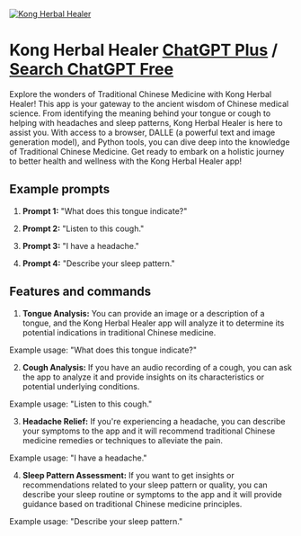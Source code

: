 
[![Kong Herbal Healer](https://files.oaiusercontent.com/file-dcl3Lclt0hgnURItt8dzcBCR?se=2123-10-16T10%3A20%3A06Z&sp=r&sv=2021-08-06&sr=b&rscc=max-age%3D31536000%2C%20immutable&rscd=attachment%3B%20filename%3Dede63792-128d-4208-a770-fb0288bdda4f.png&sig=R%2BUZCQ/ZfrCfJ6Km6Mc5kHrOsqL9eDki9TcVBHeLins%3D)](https://chat.openai.com/g/g-gNp4I9wxf-kong-herbal-healer)

# Kong Herbal Healer [ChatGPT Plus](https://chat.openai.com/g/g-gNp4I9wxf-kong-herbal-healer) / [Search ChatGPT Free](https://gptcall.net/index.html#/?search=Kong%20Herbal%20Healer)

Explore the wonders of Traditional Chinese Medicine with Kong Herbal Healer! This app is your gateway to the ancient wisdom of Chinese medical science. From identifying the meaning behind your tongue or cough to helping with headaches and sleep patterns, Kong Herbal Healer is here to assist you. With access to a browser, DALLE (a powerful text and image generation model), and Python tools, you can dive deep into the knowledge of Traditional Chinese Medicine. Get ready to embark on a holistic journey to better health and wellness with the Kong Herbal Healer app!

## Example prompts

1. **Prompt 1:** "What does this tongue indicate?"

2. **Prompt 2:** "Listen to this cough."

3. **Prompt 3:** "I have a headache."

4. **Prompt 4:** "Describe your sleep pattern."

## Features and commands

1. **Tongue Analysis:** You can provide an image or a description of a tongue, and the Kong Herbal Healer app will analyze it to determine its potential indications in traditional Chinese medicine.

Example usage: "What does this tongue indicate?"

2. **Cough Analysis:** If you have an audio recording of a cough, you can ask the app to analyze it and provide insights on its characteristics or potential underlying conditions.

Example usage: "Listen to this cough."

3. **Headache Relief:** If you're experiencing a headache, you can describe your symptoms to the app and it will recommend traditional Chinese medicine remedies or techniques to alleviate the pain.

Example usage: "I have a headache."

4. **Sleep Pattern Assessment:** If you want to get insights or recommendations related to your sleep pattern or quality, you can describe your sleep routine or symptoms to the app and it will provide guidance based on traditional Chinese medicine principles.

Example usage: "Describe your sleep pattern."


